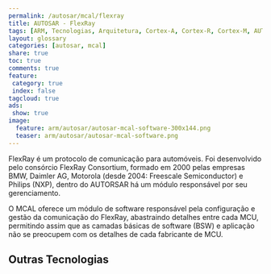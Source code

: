```yaml
---
permalink: /autosar/mcal/flexray
title: AUTOSAR - FlexRay
tags: [ARM, Tecnologias, Arquitetura, Cortex-A, Cortex-R, Cortex-M, AUTOSAR, MCAL, FlexRay]
layout: glossary
categories: [autosar, mcal]
share: true  
toc: true
comments: true
feature:
 category: true
 index: false
tagcloud: true
ads:
 show: true
image:
  feature: arm/autosar/autosar-mcal-software-300x144.png
  teaser: arm/autosar/autosar-mcal-software.png
---
```


FlexRay é um protocolo de comunicação para automóveis. Foi desenvolvido pelo consórcio FlexRay Consortium, formado em 2000 pelas empresas BMW, Daimler AG, Motorola (desde 2004: Freescale Semiconductor) e Philips (NXP), dentro do AUTORSAR há um módulo responsável por seu gerenciamento.

<!--more-->

O MCAL oferece um módulo de software responsável pela configuração e gestão da comunicação do FlexRay, abastraindo detalhes entre cada MCU, permitindo assim que as camadas básicas de software (BSW) e aplicação não se preocupem com os detalhes de cada fabricante de MCU.

## Outras Tecnologias

